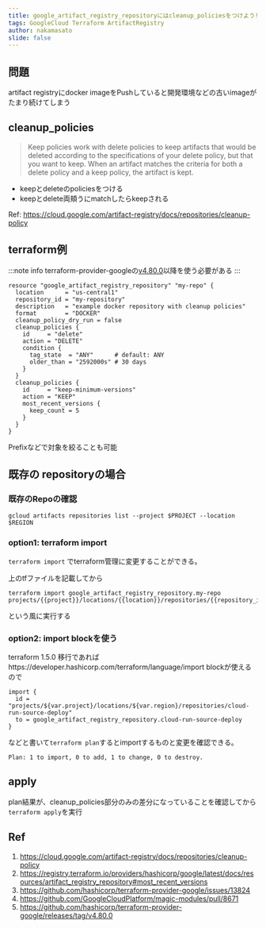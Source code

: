 ```yaml
---
title: google_artifact_registry_repositoryにはcleanup_policiesをつけよう!
tags: GoogleCloud Terraform ArtifactRegistry
author: nakamasato
slide: false
---
```

## 問題

artifact registryにdocker imageをPushしていると開発環境などの古いimageがたまり続けてしまう

## cleanup_policies

> Keep policies work with delete policies to keep artifacts that would be deleted according to the specifications of your delete policy, but that you want to keep. When an artifact matches the criteria for both a delete policy and a keep policy, the artifact is kept.

- keepとdeleteのpoliciesをつける
- keepとdelete両頬うにmatchしたらkeepされる

Ref: https://cloud.google.com/artifact-registry/docs/repositories/cleanup-policy


## terraform例

:::note info
terraform-provider-googleの[v4.80.0](https://github.com/hashicorp/terraform-provider-google/releases/tag/v4.80.0)以降を使う必要がある
:::

```hcl
resource "google_artifact_registry_repository" "my-repo" {
  location      = "us-central1"
  repository_id = "my-repository"
  description   = "example docker repository with cleanup policies"
  format        = "DOCKER"
  cleanup_policy_dry_run = false
  cleanup_policies {
    id     = "delete"
    action = "DELETE"
    condition {
      tag_state  = "ANY"      # default: ANY
      older_than = "2592000s" # 30 days
    }
  }
  cleanup_policies {
    id     = "keep-minimum-versions"
    action = "KEEP"
    most_recent_versions {
      keep_count = 5
    }
  }
}
```

Prefixなどで対象を絞ることも可能

## 既存の repositoryの場合

### 既存のRepoの確認

```
gcloud artifacts repositories list --project $PROJECT --location $REGION
```

### option1: terraform import

`terraform import` でterraform管理に変更することができる。

上のtfファイルを記載してから

```
terraform import google_artifact_registry_repository.my-repo projects/{{project}}/locations/{{location}}/repositories/{{repository_id}}
```

という風に実行する

### option2: import blockを使う

terraform 1.5.0 移行であればhttps://developer.hashicorp.com/terraform/language/import blockが使えるので

```hcl
import {
  id = "projects/${var.project}/locations/${var.region}/repositories/cloud-run-source-deploy"
  to = google_artifact_registry_repository.cloud-run-source-deploy
}
```

などと書いて`terraform plan`するとimportするものと変更を確認できる。

```
Plan: 1 to import, 0 to add, 1 to change, 0 to destroy.
```

## apply

plan結果が、cleanup_policies部分のみの差分になっていることを確認してから`terraform apply`を実行

## Ref
1. https://cloud.google.com/artifact-registry/docs/repositories/cleanup-policy
1. https://registry.terraform.io/providers/hashicorp/google/latest/docs/resources/artifact_registry_repository#most_recent_versions
1. https://github.com/hashicorp/terraform-provider-google/issues/13824
1. https://github.com/GoogleCloudPlatform/magic-modules/pull/8671
1. https://github.com/hashicorp/terraform-provider-google/releases/tag/v4.80.0

